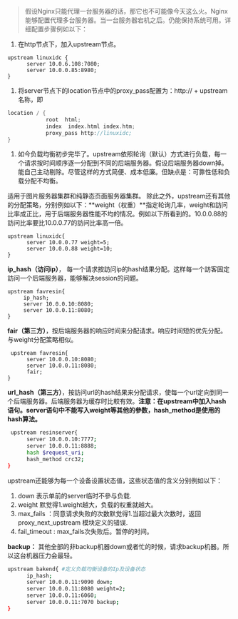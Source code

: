 > 假设Nginx只能代理一台服务器的话，那它也不可能像今天这么火。Nginx能够配置代理多台服务器。当一台服务器宕机之后。仍能保持系统可用。详细配置步骤例如以下：

1. 在http节点下，加入upstream节点。

```undefined
upstream linuxidc { 
      server 10.0.6.108:7080; 
      server 10.0.0.85:8980; 
}
```

1. 将server节点下的location节点中的proxy_pass配置为：http:// + upstream名称，即

```cpp
location / { 
            root  html; 
            index  index.html index.htm; 
            proxy_pass http://linuxidc; 
}
```

1. 如今负载均衡初步完毕了。upstream依照轮询（默认）方式进行负载，每一个请求按时间顺序逐一分配到不同的后端服务器。假设后端服务器down掉。能自己主动剔除。尽管这样的方式简便、成本低廉。但缺点是：可靠性低和负载分配不均衡。

适用于图片服务器集群和纯静态页面服务器集群。 除此之外，upstream还有其他的分配策略，分别例如以下：**weight（权重）**指定轮询几率，weight和訪问比率成正比，用于后端服务器性能不均的情况。例如以下所看到的。10.0.0.88的訪问比率要比10.0.0.77的訪问比率高一倍。

```undefined
upstream linuxidc{ 
      server 10.0.0.77 weight=5; 
      server 10.0.0.88 weight=10; 
}
```

**ip_hash（访问ip）**， 每一个请求按訪问ip的hash结果分配。这样每一个訪客固定訪问一个后端服务器，能够解决session的问题。

```undefined
upstream favresin{ 
     ip_hash; 
     server 10.0.0.10:8080; 
     server 10.0.0.11:8080; 
}
```

**fair（第三方）**，按后端服务器的响应时间来分配请求。响应时间短的优先分配。与weight分配策略相似。



```undefined
 upstream favresin{      
      server 10.0.0.10:8080; 
      server 10.0.0.11:8080; 
      fair; 
}
```

**url_hash（第三方）**，按訪问url的hash结果来分配请求，使每一个url定向到同一个后端服务器。后端服务器为缓存时比較有效。**注意：在upstream中加入hash语句。server语句中不能写入weight等其他的參数，hash_method是使用的hash算法。**



```bash
 upstream resinserver{ 
      server 10.0.0.10:7777; 
      server 10.0.0.11:8888; 
      hash $request_uri; 
      hash_method crc32; 
}
```

upstream还能够为每一个设备设置状态值，这些状态值的含义分别例如以下：

1. down 表示单前的server临时不參与负载.
2. weight 默觉得1.weight越大，负载的权重就越大。
3. max_fails ：同意请求失败的次数默觉得1.当超过最大次数时，返回proxy_next_upstream 模块定义的错误.
4. fail_timeout : max_fails次失败后。暂停的时间。

**backup：** 其他全部的非backup机器down或者忙的时候，请求backup机器。所以这台机器压力会最轻。

```bash
upstream bakend{ #定义负载均衡设备的Ip及设备状态 
      ip_hash; 
      server 10.0.0.11:9090 down; 
      server 10.0.0.11:8080 weight=2; 
      server 10.0.0.11:6060; 
      server 10.0.0.11:7070 backup; 
}
```